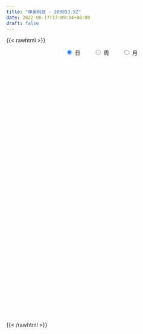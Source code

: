 ```yaml
---
title: "申昊科技 - 300853.SZ"
date: 2022-06-17T17:09:34+08:00
draft: false
---
```

{{< rawhtml >}}
    <div style="text-align: center">
        <label style="padding: 1rem;"><input style="margin-right: .5rem" type="radio" name="period" value="D" checked onclick="period_change(this)">日</label>
        <label style="padding: 1rem;"><input style="margin-right: .5rem" type="radio" name="period" value="W" onclick="period_change(this)">周</label>
        <label style="padding: 1rem;"><input style="margin-right: .5rem" type="radio" name="period" value="M" onclick="period_change(this)">月</label>
    </div>
    <div id="chart" style="height: 700px;"></div> 
    <script type="text/javascript">
        const D_v = [554.73,139.92,151.24,160.25,495.36,9085.8,2714.82,1051.08,120462.29,87022.91,80603.54,54928.29,38454.74,41546.93,30181.53,31763.09,25317.61,31017.36,37850.85,22846.68,31258.88,24122.64,31626.1,35492.93,24381.0,21277.51,35740.63,21573.06,22676.95,20766.3,13864.92,12798.07,22420.41,17504.55,26424.84,11355.54,11487.74,17385.61,15292.43,20765.53,13051.57,14010.16,8076.75,31467.96,16606.23,15314.74,18707.38,8127.75,10175.32,21372.79,16568.7,13620.12,18503.36,15408.36,17512.65,9367.69,15414.95,13659.0,11087.17,22660.56,42135.38,28044.17,26794.34,27911.48,42733.98,29915.45,37259.04,31127.51,27775.56,33107.84,31985.61,40680.79,30815.91,31335.63,16374.94,17423.39,11253.05,14527.58,9416.74,9031.31,12875.2,7732.06,10530.74,15221.49,11245.75,8322.67,6907.77,7555.75,9994.02,5142.3,7263.52,5416.5,6810.67,5854.04,13383.72,5675.05,4457.59,6425.38,6816.5,9340.06,8030.0,8653.0,5180.91,12225.97,8120.72,9045.5,8824.23,12657.03,9816.11,10073.23,9145.05,12177.24,20100.05,9159.06,9898.06,5382.06,8376.4,10330.96,10835.56,7087.37,7346.87,4431.76,5298.62,5467.31,5126.0,5570.75,4083.75,4485.75,6302.44,7993.75,4689.01,3764.73,4029.69,4490.0,4288.38,3878.0,7799.5,6738.56,7756.18,6019.5,5926.81,6064.56,4100.87,4764.0,8789.37,4466.53,3975.44,4960.0,9378.02,8423.0,16986.73,10309.8,5037.15,8238.92,7208.0,4636.23,8224.75,14501.85,12087.69,7548.25,8209.0,5031.74,9334.0,5233.69,5149.48,3412.62,3115.73,5520.49,3415.0,2707.56,3248.84,5599.0,3591.54,3100.0,2021.0,2000.12,3551.06,2372.87,3498.37,2926.0,4413.0,4234.62,4354.99,8940.75,14065.85,8477.9,9107.41,11466.54,13645.7,11142.75,5531.12,4098.62,6024.24,2733.75,7478.02,3839.0,3362.75,2395.0,2862.86,2948.0,7331.25,2804.8,2741.59,4148.61,4385.0,4930.75,4638.37,59219.35,47990.06,22526.5,27364.7,15852.0,13891.89,37249.97,34295.69,28837.11,27741.19,45147.54,25221.6,27740.6,43113.81,27792.3,53038.55,45015.52,30367.15,21784.85,41281.63,23301.8,16396.58,25506.55,33556.18,16703.85,24883.55,37142.43,40486.35,21493.35,40362.51,37309.77,25918.55,20450.03,17737.0,45559.92,32557.95,29270.56,22974.03,27473.82,49330.21,43355.45,30234.4,50994.75,31415.15,24737.08,34486.9,26825.68,21449.95,12429.8,17029.95,13465.51,16295.8,56515.22,24106.27,13871.8,15290.36,28892.38,33503.45,36742.34,34097.74,27256.17,40140.17,25569.06,22402.9,18167.4,22484.39,31150.41,23054.55,145533.03,86538.65,37203.6,39917.74,27886.75,27013.3,16439.51,12686.45,14821.35,21553.55,30850.65,19355.4,30957.9,21061.0,22825.2,10651.2,18210.16,13518.95,21272.33,7227.4,5099.95,6733.1,9708.84,18549.13,31844.25,42747.73,70056.93,30999.96,49824.66,31695.2,58324.21,27562.52,22564.02,34645.73,27361.4,64475.4,134796.22,80793.58,64751.24,35749.2,27371.2,65649.81,63731.68,39864.6,31828.2,58661.2,53798.55,57558.4,45228.4,28698.4,57334.02,39132.6,39456.6,30166.8,24720.64,30920.74,30078.5,32833.95,28001.7,18488.96,11697.15,8350.94,21845.46,79162.75,72611.56,36381.1,44589.2,43622.92,24679.11,33495.6,23516.98,25972.95,21125.2,14608.61,13302.4,30256.91,19441.49,20461.43,16751.96,47960.45,35085.08,19927.2,13739.56,28078.8,27096.4,36769.08,37855.05,24778.0,13189.16,33384.45,8658.2,11339.78,26827.95,8847.4,10459.2,8017.75,15303.64,10206.55,8357.54,9263.6,8784.18,6410.24,7882.38,9548.17,6602.3,7407.03,14394.15,9235.4,8462.61,14660.84,15182.49,8729.9,6717.25,9635.35,5079.0,5998.94,7619.17,20422.24,18009.14,11952.8,8040.94,17205.67,11990.37,18108.06,17850.64,19689.54,7930.98,7767.68,11644.75,6727.2,11818.53,7277.6,14095.63,20608.83,11975.95,6847.2,9503.0,10862.0,16688.82,12196.2,7326.94,7551.9,6041.41,9275.61,13340.2,8288.6,10668.4,12053.0,13299.65,16212.4,14592.6,16741.58,19453.01,13704.4,28723.9,28160.14,13795.4,15256.06,30861.26,15198.73,29563.04,23372.48,9356.74,5865.8,5996.48,5731.8,4859.78,6208.8,5178.2,7439.34,5552.6,5099.77,7561.49,8079.8,13816.66,18371.01,9326.06,10544.34,11139.8,12390.93,12318.55,8457.6,11474.8,15751.4,14669.03]
const D_histogram = [0.0,0.2795213675,0.7470310273,1.3367903218,2.0030337083,2.7147391889,3.4522865169,4.2048096467,4.9668268024,5.0293969739,4.1608299796,3.1224931624,2.0697348123,0.9084358026,-0.0597856913,-0.8643942007,-1.293836988,-1.4122561975,-1.638373682,-1.8800306532,-1.7685827078,-1.8243618119,-1.6804831551,-1.4885653911,-1.460191305,-1.4450523736,-1.2946719848,-1.2807991201,-1.3100894368,-1.442960627,-1.5373263862,-1.6022978837,-1.4739472972,-1.3988264386,-1.7171121407,-1.7648773206,-1.6525134519,-1.3780900212,-1.0618370049,-0.7462879119,-0.5442998905,-0.3577437078,-0.290017848,0.0143210814,0.1695420111,0.1768265916,0.0797536381,-0.0401692244,-0.1686740353,0.0906598976,0.316353521,0.4675664789,0.584163716,0.5593017545,0.3832631405,0.1718787614,0.1889841294,0.1794963871,0.1208818446,0.1114921055,0.4656836607,0.4288843704,0.4881193062,0.5943944459,0.7768344479,0.9203738975,0.913760793,0.7385468639,0.6744808477,0.7380609022,0.7974979762,1.0472396193,0.9329982632,0.4285557176,0.0700466097,-0.3264172375,-0.5253938311,-0.7778613645,-0.9122785133,-0.9999544003,-0.8855326306,-0.8066876415,-0.9113420526,-1.1291906323,-1.1442555959,-1.1181667266,-1.0204301609,-0.9456779698,-0.9317675461,-0.8646141781,-0.6737413882,-0.533132967,-0.561011297,-0.5883691568,-0.6975031323,-0.6348783551,-0.5691808361,-0.4015958141,-0.2845949435,-0.2813651651,-0.2053831817,-0.2819603917,-0.2312453896,-0.0365072338,0.1751970687,0.1537419281,0.3047332365,0.4594743798,0.5582672245,0.6742537221,0.6268358012,0.3938168804,-0.0724890072,-0.4032197186,-0.7468662145,-0.9218998447,-1.085272594,-0.9418428635,-0.741037313,-0.527147181,-0.3118760027,-0.1280112593,-0.0057251997,0.0326383706,-0.0526075976,0.0349570137,0.0742799527,0.1168731653,0.070948562,0.2551388712,0.3084803712,0.2635455011,0.2442834623,0.1235029553,-0.0152903839,-0.0176643308,0.1951813189,0.3430577555,0.559741601,0.6486501014,0.5919819284,0.5969383727,0.5304095365,0.367108738,0.4399709481,0.4473494557,0.4601409018,0.4114262826,0.5051044657,0.5441235445,0.6623840682,0.6407221332,0.5827270385,0.5840813256,0.4055287183,0.293042858,0.3427051171,0.5186939761,0.6294369714,0.65375458,0.4832914686,0.379182003,0.1419274394,0.0145760681,-0.012358475,-0.064896481,-0.1101585477,-0.2586409691,-0.3019880306,-0.3249790936,-0.2534934085,-0.1642517615,-0.1798657648,-0.2631636791,-0.2850007611,-0.2754555469,-0.3367341568,-0.3012159792,-0.1666358884,-0.095341678,0.014452721,0.1151481523,0.2058758134,0.3298029074,0.388156709,0.5380365516,0.4011571652,0.5432710114,0.7354161954,0.656800952,0.5068289727,0.3545764787,0.1174466954,-0.0515912731,0.0326920432,0.0032252624,0.0309966219,0.03440502,-0.0019646162,-0.1494236957,-0.3514209275,-0.4504908308,-0.4584060585,-0.3898586262,-0.2869396858,-0.2572014432,-0.1970847848,0.6190169812,0.8347462048,0.9870703743,1.3472420282,1.3792242079,1.2555666845,-1.1292700116,-2.6409984649,-3.3740704631,-3.8008057057,-4.0159892123,-3.9830543435,-3.6621693765,-3.1163087009,-2.5690125084,-1.8675146811,-1.3201398985,-0.903986352,-0.603874709,-0.1777008815,0.1038867434,0.3379265442,0.5878375846,0.8013470282,0.9458365211,0.9447999028,1.106998297,1.3100674993,1.3732365605,1.4992690662,1.6629754875,1.5411710339,1.2892351634,1.0496050482,1.1711965179,1.2204190657,1.0166182717,0.8444741865,0.5518524597,0.0510189854,-0.2580653827,-0.3472112663,-0.2049710534,-0.114230276,-0.0379285923,0.1332613856,0.2091434434,0.2718879312,0.2988766518,0.2592386984,0.2265525373,0.1560247171,0.3695303074,0.3929254226,0.3646022614,0.2694171161,0.1016001658,0.1482662773,0.090456617,-0.0408611269,-0.1397995061,-0.2231488083,-0.3039746259,-0.3680781033,-0.444304426,-0.4248413415,-0.2880180808,-0.0937244347,0.3927386167,0.51071209,0.5090759088,0.5188263971,0.4606298689,0.3190885218,0.2277273167,0.1095470106,0.046872909,0.0585437366,0.120534525,0.121833955,0.1626049648,0.2077391568,0.079184573,0.0148878979,-0.0281327417,-0.0752821171,-0.1925755029,-0.2151435998,-0.2130423764,-0.2327559056,-0.2486241695,-0.1215612832,0.1155077142,0.3462942863,0.6176915651,0.6985204459,0.5206965765,0.2992937809,0.1878596823,0.1641669312,0.1714477116,0.2094950231,0.1622459536,0.3648612211,0.4816136518,0.2456841458,0.1381037267,0.0084429541,-0.1046670322,0.0240410169,0.1398844132,0.0434382093,0.0620351608,0.1816169618,0.2033727462,0.2866535213,0.2120249198,0.0948193484,0.101721451,0.1175332758,0.0452971652,0.0019680657,-0.0375683745,-0.0674640447,-0.1355448404,-0.2798410352,-0.3462810049,-0.3373138812,-0.3573655138,-0.3509820578,-0.3186297998,-0.1637568615,0.0180445471,0.1069590095,0.1404070291,0.0974493887,0.0475607394,0.0775213227,0.0096401378,-0.0815683614,-0.1824307583,-0.2185468439,-0.2295587646,-0.163746803,-0.1268883702,-0.1468346689,-0.2137683217,-0.0936439234,-0.1272021534,-0.1025123637,-0.0736451321,0.0209508637,0.0381423044,-0.0203353105,-0.0452714321,-0.1135062137,-0.146969999,-0.2758898275,-0.3596116297,-0.4327700808,-0.6259505581,-0.689437487,-0.7675674641,-0.7871271421,-0.6637721033,-0.5725808177,-0.4207852035,-0.2597002984,-0.1663776667,-0.1353562728,-0.1140692976,-0.0378364449,0.021700333,0.0752599784,0.1839971892,0.1827147474,0.2295494041,0.240385099,0.3264588099,0.3733856266,0.388635866,0.41042639,0.3927570161,0.3388988484,0.2267567392,0.1702372576,0.0815945474,0.0079109252,0.0042456771,-0.1512711769,-0.3034855417,-0.2394660592,-0.126964922,-0.1243398104,-0.0717362254,-0.0554951841,-0.0289470164,-0.0227913297,-0.012457231,-0.0587297735,-0.153238961,-0.1214304895,-0.0743805551,-0.0232653572,-0.0003084196,-0.0389611065,-0.1153908277,-0.2316505434,-0.2647823375,-0.3117557453,-0.3112631694,-0.3186268226,-0.2927881332,-0.2295952729,-0.1515225117,-0.1597681055,-0.2040892113,-0.3205636872,-0.4275628359,-0.3484554129,-0.2702863562,-0.1266259094,0.1580546351,0.3913957374,0.4664768107,0.5490454067,0.6945449327,0.7120102064,0.80942276,0.7355660043,0.6624934748,0.5852131663,0.5112037289,0.4432353236,0.3669280508,0.2253785003,0.1391876615,0.0504141387,-0.0328867033,-0.0847031159,-0.0826056855,-0.0377033055,0.0655838259,0.190328778,0.2392251557,0.2278999955,0.1386982671,0.1084296105,0.1119714251,0.0711700977,0.0345463118,0.0215273686,0.0379767787]
const D_fast = [0.0,0.3494017094,1.0036691261,1.9276260009,3.0946278146,4.4850180923,6.0856370496,7.8893625911,9.8930864473,11.2130058624,11.3846463629,11.1269328364,10.5916081893,9.6574181303,8.6742502136,7.6535431539,6.9006411197,6.4291578607,5.7934469557,5.0817823213,4.7510845897,4.2392150327,3.9629729007,3.782749317,3.4460755768,3.0999514148,2.9266638074,2.6203368921,2.2635242161,1.7699128692,1.2912155134,0.8256695451,0.5855333073,0.3109475562,-0.4366161811,-0.9256006911,-1.2263651854,-1.29646426,-1.2456704949,-1.11669338,-1.0507803311,-0.9536600754,-0.9584386776,-0.6505194779,-0.4529130453,-0.401421817,-0.478556361,-0.6085215295,-0.7791948493,-0.497195942,-0.1924139383,0.0756906393,0.3383288054,0.4532922825,0.3730694536,0.2046547649,0.2690061652,0.3043925198,0.2759984383,0.2944817257,0.7650941961,0.8355159983,1.0167807607,1.2716545118,1.6483031258,2.0219360498,2.2437631436,2.2531859305,2.3577401262,2.6058354062,2.8646469743,3.3761985222,3.4952067319,3.0979031158,2.7569056602,2.2788375037,1.9485124523,1.5015795778,1.1390928006,0.8014283136,0.6944669257,0.5716400043,0.2391500801,-0.2609961577,-0.5621250203,-0.8155778326,-0.9729488071,-1.1346161085,-1.3536475712,-1.5026477478,-1.480210305,-1.4728851255,-1.6410162797,-1.8154664287,-2.0989761873,-2.1950709989,-2.2716686889,-2.2044826205,-2.1586304857,-2.2257419986,-2.2011058106,-2.3481731185,-2.3552694638,-2.1696581165,-1.9141545468,-1.8971742053,-1.6699995879,-1.4003898496,-1.1620301987,-0.8774802706,-0.7681892412,-0.9027539419,-1.3871820814,-1.8187177224,-2.349080772,-2.7545893633,-3.1892802611,-3.2813112465,-3.2657650243,-3.1836616875,-3.0463595098,-2.8944975813,-2.7736428216,-2.7271196586,-2.8255175263,-2.7292136616,-2.6713207344,-2.5995092304,-2.6276966933,-2.3797216663,-2.2492600735,-2.2283085683,-2.1864997415,-2.2764045097,-2.4190204449,-2.4258104745,-2.1641694951,-1.9305286196,-1.5739093739,-1.322838348,-1.2315110389,-1.0773200014,-1.0112464535,-1.0827700675,-0.8999151204,-0.7806992489,-0.6528725774,-0.5987306259,-0.3787763264,-0.2037263614,0.0801301793,0.2186487776,0.3063354426,0.4537100611,0.3765396333,0.3373144875,0.4726530258,0.778315379,1.0464176171,1.2341738707,1.1845336265,1.1752196616,0.9734469579,0.8497396036,0.8197154417,0.7509533155,0.6781516119,0.4650089482,0.346164879,0.2419290427,0.2500413756,0.2982200822,0.2376396378,0.0885508037,-0.0045364687,-0.0638551411,-0.2093172902,-0.2491031075,-0.1561819887,-0.1087231978,0.0046843814,0.1341668508,0.2763634652,0.4827412861,0.6381342649,0.9225232454,0.8859331503,1.1638647494,1.5398639822,1.6254489768,1.6021842407,1.5385758663,1.3308077569,1.1488719702,1.2413282972,1.2126678321,1.2481883471,1.2601980002,1.2233372098,1.0385222065,0.7486697428,0.5369771318,0.4144603894,0.3855431652,0.4167271842,0.3821650659,0.3930105281,1.3638665394,1.7882823142,2.1873740773,2.8843562383,3.26114447,3.4513786177,0.7842244187,-1.3877536509,-2.9643432649,-4.3412799338,-5.5604607435,-6.5232894607,-7.1179468378,-7.3511633373,-7.4461202719,-7.211501115,-6.994161307,-6.8040043485,-6.6548613827,-6.2731127755,-5.9655534648,-5.647032028,-5.2501615915,-4.8363153908,-4.4553667677,-4.2202034103,-3.7812554418,-3.2506693647,-2.8441911633,-2.3433413911,-1.7638910979,-1.500402793,-1.4300298727,-1.4072587258,-0.9928681267,-0.6385408125,-0.5881870385,-0.5492125771,-0.703871189,-1.1919499169,-1.5655506307,-1.7414993309,-1.6505018813,-1.588318673,-1.5214991374,-1.316993813,-1.1888258944,-1.0581094237,-0.9564015402,-0.931229819,-0.9072778458,-0.9387994867,-0.6329113195,-0.5112848487,-0.4484574445,-0.4762883109,-0.6187052197,-0.5349725389,-0.5701680449,-0.7117010705,-0.8455893262,-0.9847258306,-1.1415453046,-1.2976683078,-1.484970737,-1.5717179879,-1.5068992474,-1.3360367099,-0.7513890044,-0.5057375085,-0.3801047126,-0.240647625,-0.183686686,-0.2454559026,-0.2798852786,-0.370678832,-0.4216347063,-0.3953279445,-0.303203525,-0.2714456062,-0.1900233552,-0.092954374,-0.2017128145,-0.2622875151,-0.3123413402,-0.3783112449,-0.5437485064,-0.6201025033,-0.671261874,-0.7491643796,-0.8271886859,-0.7305161203,-0.4645701943,-0.1472100507,0.2786101194,0.5340691117,0.4864193864,0.339840036,0.2753708579,0.2927198397,0.342862548,0.4332836153,0.4265960342,0.720426607,0.9575824505,0.783073981,0.7100194936,0.5824694595,0.4431927152,0.5779110185,0.7287255181,0.6431388665,0.6772446083,0.8422306497,0.9148296207,1.069773776,1.0481514046,0.9546506702,0.9869831356,1.0321782793,0.97126646,0.9284293769,0.8795008431,0.8327391617,0.730772156,0.5165157024,0.3635054815,0.2881441348,0.1787511237,0.0973890653,0.0500838734,0.1640175963,0.3503301416,0.4659843565,0.5345341333,0.51593884,0.4779403757,0.5272812896,0.4618101391,0.3502095496,0.2037394631,0.1129866665,0.0445850547,0.0694603155,0.0745966558,0.0179416899,-0.1024340434,-0.0057206259,-0.0710793943,-0.0720176955,-0.061561747,0.0382719649,0.0649989816,0.0014375391,-0.0348164405,-0.1314277756,-0.2016340607,-0.399526346,-0.5731510556,-0.7545020269,-1.1041701437,-1.3400164444,-1.6100382875,-1.826379751,-1.8689677381,-1.9209216569,-1.8743223436,-1.778162513,-1.726434298,-1.7292519724,-1.7364823215,-1.66970858,-1.6047467189,-1.5323720789,-1.3776355708,-1.3332393257,-1.2290173181,-1.1580853483,-0.990396935,-0.8501237117,-0.7377145058,-0.6133173843,-0.5327975041,-0.5019309597,-0.5573838841,-0.5713440513,-0.6395881247,-0.7112940155,-0.7138978443,-0.9072324926,-1.1353182428,-1.1311652751,-1.0504053684,-1.0788652095,-1.0441956808,-1.0418284355,-1.0225170219,-1.0220591676,-1.0148393767,-1.0757943625,-1.2086132902,-1.2071624411,-1.1787076455,-1.1334087869,-1.1105289542,-1.1589219177,-1.2641993459,-1.4383716974,-1.5376990759,-1.6626114201,-1.7399346365,-1.8269549954,-1.8743133393,-1.8685192972,-1.8283271639,-1.8765147841,-1.9718581928,-2.1684735905,-2.3823634481,-2.3903698784,-2.3797724107,-2.2677684412,-1.9435742379,-1.6123842013,-1.4206839253,-1.2008539777,-0.8817182184,-0.6862503932,-0.3864821495,-0.2764474042,-0.183896565,-0.1148735819,-0.0610820871,-0.0182416615,-0.0028169215,-0.088021847,-0.1394157704,-0.2155857586,-0.3071082763,-0.380100468,-0.3986544589,-0.3631779053,-0.2434948174,-0.0711676708,0.0375349959,0.0831848344,0.0286576728,0.0254964189,0.0570310898,0.0340222868,0.0060350789,-0.0016020222,0.0243415826]
const D_slow = [0.0,0.0698803419,0.2566380987,0.5908356792,1.0915941062,1.7702789035,2.6333505327,3.6845529444,4.926259645,6.1836088884,7.2238163833,8.0044396739,8.521873377,8.7489823277,8.7340359048,8.5179373547,8.1944781077,7.8414140583,7.4318206378,6.9618129745,6.5196672975,6.0635768446,5.6434560558,5.271314708,4.9062668818,4.5450037884,4.2213357922,3.9011360122,3.573613653,3.2128734962,2.8285418997,2.4279674287,2.0594806044,1.7097739948,1.2804959596,0.8392766295,0.4261482665,0.0816257612,-0.18383349,-0.370405468,-0.5064804406,-0.5959163676,-0.6684208296,-0.6648405592,-0.6224550565,-0.5782484086,-0.5583099991,-0.5683523052,-0.610520814,-0.5878558396,-0.5087674593,-0.3918758396,-0.2458349106,-0.106009472,-0.0101936869,0.0327760035,0.0800220358,0.1248961326,0.1551165938,0.1829896202,0.2994105353,0.4066316279,0.5286614545,0.677260066,0.8714686779,1.1015621523,1.3300023506,1.5146390665,1.6832592785,1.867774504,2.0671489981,2.3289589029,2.5622084687,2.6693473981,2.6868590505,2.6052547412,2.4739062834,2.2794409423,2.0513713139,1.8013827139,1.5799995562,1.3783276458,1.1504921327,0.8681944746,0.5821305756,0.302588894,0.0474813538,-0.1889381387,-0.4218800252,-0.6380335697,-0.8064689168,-0.9397521585,-1.0800049828,-1.227097272,-1.401473055,-1.5601926438,-1.7024878528,-1.8028868063,-1.8740355422,-1.9443768335,-1.9957226289,-2.0662127268,-2.1240240742,-2.1331508827,-2.0893516155,-2.0509161335,-1.9747328244,-1.8598642294,-1.7202974233,-1.5517339927,-1.3950250424,-1.2965708223,-1.3146930741,-1.4154980038,-1.6022145574,-1.8326895186,-2.1040076671,-2.339468383,-2.5247277113,-2.6565145065,-2.7344835072,-2.766486322,-2.7679176219,-2.7597580293,-2.7729099287,-2.7641706753,-2.7456006871,-2.7163823958,-2.6986452553,-2.6348605375,-2.5577404447,-2.4918540694,-2.4307832038,-2.399907465,-2.403730061,-2.4081461437,-2.359350814,-2.2735863751,-2.1336509748,-1.9714884495,-1.8234929674,-1.6742583742,-1.54165599,-1.4498788055,-1.3398860685,-1.2280487046,-1.1130134791,-1.0101569085,-0.8838807921,-0.7478499059,-0.5822538889,-0.4220733556,-0.276391596,-0.1303712646,-0.028989085,0.0442716295,0.1299479088,0.2596214028,0.4169806457,0.5804192907,0.7012421578,0.7960376586,0.8315195184,0.8351635355,0.8320739167,0.8158497965,0.7883101596,0.7236499173,0.6481529096,0.5669081362,0.5035347841,0.4624718437,0.4175054025,0.3517144828,0.2804642925,0.2116004058,0.1274168666,0.0521128718,0.0104538997,-0.0133815198,-0.0097683396,0.0190186985,0.0704876518,0.1529383787,0.2499775559,0.3844866938,0.4847759851,0.620593738,0.8044477868,0.9686480248,1.095355268,1.1839993877,1.2133610615,1.2004632432,1.208636254,1.2094425696,1.2171917251,1.2257929801,1.2253018261,1.1879459022,1.1000906703,0.9874679626,0.8728664479,0.7754017914,0.7036668699,0.6393665091,0.5900953129,0.7448495582,0.9535361094,1.200303703,1.5371142101,1.881920262,2.1958119332,1.9134944303,1.253244814,0.4097271983,-0.5404742282,-1.5444715312,-2.5402351171,-3.4557774612,-4.2348546365,-4.8771077636,-5.3439864338,-5.6740214085,-5.9000179965,-6.0509866737,-6.0954118941,-6.0694402082,-5.9849585722,-5.837999176,-5.637662419,-5.4012032887,-5.165003313,-4.8882537388,-4.560736864,-4.2174277238,-3.8426104573,-3.4268665854,-3.0415738269,-2.7192650361,-2.456863774,-2.1640646446,-1.8589598781,-1.6048053102,-1.3936867636,-1.2557236487,-1.2429689023,-1.307485248,-1.3942880646,-1.4455308279,-1.4740883969,-1.483570545,-1.4502551986,-1.3979693378,-1.329997355,-1.255278192,-1.1904685174,-1.1338303831,-1.0948242038,-1.002441627,-0.9042102713,-0.813059706,-0.7457054269,-0.7203053855,-0.6832388162,-0.6606246619,-0.6708399436,-0.7057898202,-0.7615770222,-0.8375706787,-0.9295902045,-1.040666311,-1.1468766464,-1.2188811666,-1.2423122752,-1.1441276211,-1.0164495986,-0.8891806214,-0.7594740221,-0.6443165549,-0.5645444244,-0.5076125952,-0.4802258426,-0.4685076154,-0.4538716812,-0.4237380499,-0.3932795612,-0.35262832,-0.3006935308,-0.2808973875,-0.2771754131,-0.2842085985,-0.3030291278,-0.3511730035,-0.4049589034,-0.4582194976,-0.516408474,-0.5785645163,-0.6089548371,-0.5800779086,-0.493504337,-0.3390814457,-0.1644513342,-0.0342771901,0.0405462551,0.0875111757,0.1285529085,0.1714148364,0.2237885922,0.2643500806,0.3555653858,0.4759687988,0.5373898352,0.5719157669,0.5740265054,0.5478597474,0.5538700016,0.5888411049,0.5997006572,0.6152094474,0.6606136879,0.7114568745,0.7831202548,0.8361264847,0.8598313218,0.8852616846,0.9146450035,0.9259692948,0.9264613112,0.9170692176,0.9002032064,0.8663169963,0.7963567375,0.7097864863,0.625458016,0.5361166376,0.4483711231,0.3687136732,0.3277744578,0.3322855946,0.3590253469,0.3941271042,0.4184894514,0.4303796362,0.4497599669,0.4521700014,0.431777911,0.3861702214,0.3315335104,0.2741438193,0.2332071185,0.201485026,0.1647763588,0.1113342784,0.0879232975,0.0561227591,0.0304946682,0.0120833852,0.0173211011,0.0268566772,0.0217728496,0.0104549916,-0.0179215619,-0.0546640616,-0.1236365185,-0.2135394259,-0.3217319461,-0.4782195856,-0.6505789574,-0.8424708234,-1.0392526089,-1.2051956348,-1.3483408392,-1.4535371401,-1.5184622147,-1.5600566313,-1.5938956995,-1.6224130239,-1.6318721352,-1.6264470519,-1.6076320573,-1.56163276,-1.5159540731,-1.4585667221,-1.3984704474,-1.3168557449,-1.2235093383,-1.1263503718,-1.0237437743,-0.9255545202,-0.8408298081,-0.7841406233,-0.7415813089,-0.7211826721,-0.7192049407,-0.7181435215,-0.7559613157,-0.8318327011,-0.8916992159,-0.9234404464,-0.954525399,-0.9724594554,-0.9863332514,-0.9935700055,-0.9992678379,-1.0023821457,-1.0170645891,-1.0553743293,-1.0857319517,-1.1043270904,-1.1101434297,-1.1102205346,-1.1199608112,-1.1488085182,-1.206721154,-1.2729167384,-1.3508556747,-1.4286714671,-1.5083281728,-1.5815252061,-1.6389240243,-1.6768046522,-1.7167466786,-1.7677689814,-1.8479099032,-1.9548006122,-2.0419144654,-2.1094860545,-2.1411425318,-2.101628873,-2.0037799387,-1.887160736,-1.7498993843,-1.5762631512,-1.3982605996,-1.1959049096,-1.0120134085,-0.8463900398,-0.7000867482,-0.572285816,-0.4614769851,-0.3697449724,-0.3134003473,-0.2786034319,-0.2659998973,-0.2742215731,-0.2953973521,-0.3160487734,-0.3254745998,-0.3090786433,-0.2614964488,-0.2016901599,-0.144715161,-0.1100405942,-0.0829331916,-0.0549403353,-0.0371478109,-0.0285112329,-0.0231293908,-0.0136351961]
const D_data = [['2020-07-24', 36.49, 43.79, 36.49, 43.79],['2020-07-27', 48.17, 48.17, 48.17, 48.17],['2020-07-28', 52.99, 52.99, 52.99, 52.99],['2020-07-29', 58.29, 58.29, 58.29, 58.29],['2020-07-30', 64.12, 64.12, 64.12, 64.12],['2020-07-31', 70.53, 70.53, 70.53, 70.53],['2020-08-03', 77.58, 77.58, 77.58, 77.58],['2020-08-04', 85.34, 85.34, 85.34, 85.34],['2020-08-05', 93.87, 93.87, 87.5, 93.87],['2020-08-06', 90.0, 92.15, 89.3, 97.0],['2020-08-07', 91.5, 82.94, 82.94, 92.88],['2020-08-10', 80.08, 79.65, 76.66, 83.0],['2020-08-11', 80.8, 77.06, 76.61, 81.2],['2020-08-12', 75.9, 72.12, 69.88, 77.0],['2020-08-13', 71.88, 70.35, 70.0, 72.08],['2020-08-14', 70.43, 68.45, 66.19, 71.27],['2020-08-17', 68.69, 70.13, 68.68, 70.85],['2020-08-18', 69.99, 72.6, 68.5, 72.61],['2020-08-19', 71.78, 70.18, 70.0, 74.95],['2020-08-20', 68.15, 68.33, 66.0, 69.88],['2020-08-21', 69.14, 71.9, 68.82, 72.91],['2020-08-24', 71.0, 69.41, 67.03, 71.0],['2020-08-25', 68.53, 71.58, 68.52, 73.66],['2020-08-26', 72.0, 72.6, 70.11, 74.33],['2020-08-27', 71.78, 70.69, 69.01, 72.71],['2020-08-28', 70.07, 70.15, 68.03, 70.5],['2020-08-31', 70.01, 71.82, 70.01, 74.0],['2020-09-01', 71.3, 70.1, 69.56, 71.99],['2020-09-02', 70.11, 69.01, 68.02, 70.13],['2020-09-03', 68.7, 66.65, 66.63, 69.13],['2020-09-04', 65.1, 65.75, 64.1, 66.21],['2020-09-07', 65.5, 64.8, 64.55, 66.86],['2020-09-08', 65.12, 66.48, 62.2, 66.97],['2020-09-09', 65.06, 65.48, 64.65, 67.96],['2020-09-10', 66.13, 58.85, 58.55, 66.49],['2020-09-11', 58.86, 60.0, 57.73, 60.6],['2020-09-14', 60.29, 60.9, 60.16, 61.54],['2020-09-15', 60.9, 62.8, 60.6, 63.99],['2020-09-16', 62.99, 63.94, 61.15, 64.5],['2020-09-17', 63.46, 64.88, 63.22, 65.99],['2020-09-18', 64.14, 64.28, 63.5, 65.2],['2020-09-21', 63.95, 64.7, 63.18, 66.5],['2020-09-22', 64.04, 63.55, 63.11, 64.67],['2020-09-23', 64.53, 67.32, 63.92, 68.63],['2020-09-24', 66.3, 66.68, 66.13, 69.18],['2020-09-25', 66.84, 65.32, 65.2, 68.98],['2020-09-28', 65.05, 63.79, 62.0, 65.73],['2020-09-29', 63.5, 62.85, 62.7, 64.4],['2020-09-30', 62.85, 61.9, 61.01, 63.58],['2020-10-09', 62.99, 67.0, 62.8, 68.23],['2020-10-12', 67.89, 67.98, 66.59, 68.09],['2020-10-13', 67.97, 68.32, 67.35, 68.59],['2020-10-14', 68.3, 68.99, 67.92, 69.99],['2020-10-15', 68.96, 67.9, 66.66, 69.86],['2020-10-16', 67.8, 65.83, 65.8, 68.99],['2020-10-19', 65.98, 64.56, 64.32, 66.5],['2020-10-20', 64.9, 67.05, 63.3, 67.27],['2020-10-21', 66.59, 66.9, 66.59, 67.86],['2020-10-22', 66.55, 66.24, 65.33, 66.91],['2020-10-23', 66.26, 66.79, 65.54, 69.0],['2020-10-26', 67.15, 72.55, 67.0, 72.88],['2020-10-27', 71.0, 68.92, 68.0, 71.36],['2020-10-28', 70.12, 70.62, 69.51, 71.77],['2020-10-29', 68.7, 72.18, 68.1, 72.88],['2020-10-30', 72.05, 74.58, 71.51, 77.9],['2020-11-02', 74.07, 75.8, 72.08, 76.7],['2020-11-03', 75.0, 75.2, 73.8, 79.9],['2020-11-04', 74.5, 73.46, 73.19, 79.33],['2020-11-05', 73.0, 75.0, 71.95, 75.0],['2020-11-06', 74.8, 77.42, 74.04, 78.46],['2020-11-09', 78.0, 78.6, 76.51, 79.87],['2020-11-10', 77.7, 82.88, 76.9, 82.88],['2020-11-11', 80.28, 79.83, 79.2, 83.92],['2020-11-12', 81.09, 74.18, 73.81, 82.0],['2020-11-13', 73.88, 74.25, 72.41, 74.96],['2020-11-16', 73.88, 72.0, 71.14, 74.3],['2020-11-17', 72.13, 72.88, 71.19, 73.16],['2020-11-18', 72.72, 70.8, 70.5, 73.49],['2020-11-19', 70.3, 70.86, 69.5, 71.5],['2020-11-20', 70.8, 70.35, 70.2, 71.37],['2020-11-23', 70.5, 72.44, 69.5, 72.57],['2020-11-24', 72.4, 72.05, 71.56, 72.99],['2020-11-25', 71.79, 69.17, 69.03, 72.3],['2020-11-26', 69.01, 66.2, 65.82, 69.49],['2020-11-27', 66.24, 67.3, 65.05, 67.35],['2020-11-30', 67.0, 67.0, 66.38, 68.22],['2020-12-01', 67.0, 67.4, 66.5, 67.94],['2020-12-02', 67.05, 66.78, 66.71, 67.81],['2020-12-03', 66.85, 65.46, 64.8, 66.88],['2020-12-04', 65.16, 65.55, 64.9, 65.97],['2020-12-07', 65.3, 67.08, 65.3, 67.48],['2020-12-08', 67.08, 66.74, 66.53, 67.48],['2020-12-09', 66.52, 64.35, 64.35, 67.3],['2020-12-10', 64.52, 63.58, 63.38, 64.8],['2020-12-11', 63.6, 61.48, 60.81, 63.8],['2020-12-14', 61.4, 62.76, 60.89, 62.79],['2020-12-15', 62.49, 62.43, 62.08, 63.31],['2020-12-16', 61.82, 63.7, 61.82, 64.26],['2020-12-17', 63.7, 63.3, 62.65, 63.8],['2020-12-18', 63.3, 61.7, 61.41, 63.84],['2020-12-21', 61.49, 62.35, 60.9, 62.79],['2020-12-22', 62.37, 59.95, 59.72, 62.37],['2020-12-23', 60.58, 60.97, 59.65, 61.45],['2020-12-24', 60.98, 63.03, 60.16, 65.1],['2020-12-25', 62.99, 64.1, 62.51, 64.18],['2020-12-28', 63.58, 61.53, 61.07, 64.87],['2020-12-29', 61.15, 63.94, 61.08, 64.88],['2020-12-30', 63.55, 64.85, 63.53, 65.87],['2020-12-31', 64.76, 64.99, 63.61, 65.29],['2021-01-04', 65.0, 66.05, 64.58, 66.47],['2021-01-05', 65.9, 64.5, 63.8, 65.9],['2021-01-06', 64.5, 61.63, 61.32, 64.81],['2021-01-07', 61.06, 56.75, 55.96, 61.58],['2021-01-08', 57.0, 55.9, 55.3, 57.8],['2021-01-11', 55.75, 53.23, 52.86, 56.0],['2021-01-12', 53.25, 53.02, 52.71, 54.29],['2021-01-13', 52.88, 51.16, 51.15, 53.24],['2021-01-14', 51.16, 53.82, 49.87, 53.96],['2021-01-15', 53.5, 54.45, 53.31, 56.27],['2021-01-18', 54.18, 54.86, 54.1, 55.66],['2021-01-19', 54.66, 55.32, 54.2, 56.86],['2021-01-20', 55.14, 55.44, 54.63, 55.86],['2021-01-21', 55.1, 55.05, 54.52, 56.0],['2021-01-22', 55.0, 54.05, 53.71, 55.15],['2021-01-25', 54.05, 51.97, 51.9, 54.05],['2021-01-26', 51.98, 53.74, 51.96, 54.75],['2021-01-27', 53.41, 53.13, 52.4, 53.74],['2021-01-28', 52.62, 53.08, 52.53, 54.93],['2021-01-29', 53.07, 51.65, 50.63, 53.71],['2021-02-01', 51.55, 54.66, 51.29, 55.0],['2021-02-02', 54.75, 53.52, 53.14, 54.75],['2021-02-03', 53.4, 52.18, 51.86, 53.4],['2021-02-04', 51.91, 52.18, 50.66, 52.76],['2021-02-05', 52.45, 50.33, 49.88, 52.84],['2021-02-08', 50.12, 49.1, 49.01, 50.58],['2021-02-09', 49.02, 50.07, 48.8, 50.7],['2021-02-10', 50.09, 53.07, 50.03, 53.57],['2021-02-18', 53.45, 53.12, 52.82, 54.55],['2021-02-19', 53.12, 55.02, 52.6, 55.4],['2021-02-22', 55.1, 54.44, 54.19, 55.87],['2021-02-23', 54.15, 52.93, 52.88, 54.8],['2021-02-24', 52.93, 53.79, 52.9, 54.78],['2021-02-25', 53.74, 52.95, 52.78, 54.22],['2021-02-26', 52.68, 51.26, 51.18, 53.2],['2021-03-01', 51.39, 54.1, 51.39, 54.36],['2021-03-02', 54.12, 53.67, 53.11, 54.62],['2021-03-03', 53.5, 53.99, 53.21, 54.33],['2021-03-04', 54.49, 53.32, 53.18, 54.8],['2021-03-05', 53.3, 55.46, 53.3, 55.59],['2021-03-08', 55.71, 55.44, 54.8, 56.15],['2021-03-09', 56.2, 57.25, 53.11, 59.48],['2021-03-10', 57.47, 56.21, 54.9, 57.93],['2021-03-11', 55.95, 55.98, 55.12, 56.66],['2021-03-12', 56.23, 57.01, 55.69, 58.2],['2021-03-15', 57.0, 54.66, 54.6, 57.95],['2021-03-16', 54.69, 54.98, 54.5, 55.48],['2021-03-17', 55.7, 57.11, 54.8, 58.0],['2021-03-18', 57.11, 59.68, 56.85, 62.8],['2021-03-19', 58.55, 60.15, 58.0, 61.33],['2021-03-22', 60.15, 60.02, 59.0, 60.87],['2021-03-23', 60.54, 57.73, 57.59, 60.56],['2021-03-24', 57.6, 58.27, 57.31, 59.66],['2021-03-25', 58.27, 56.0, 55.0, 58.27],['2021-03-26', 56.31, 56.57, 55.7, 56.99],['2021-03-29', 56.21, 57.53, 56.21, 57.89],['2021-03-30', 57.53, 57.08, 56.66, 57.69],['2021-03-31', 57.08, 56.95, 56.76, 57.59],['2021-04-01', 56.95, 55.09, 55.02, 57.0],['2021-04-02', 55.1, 55.76, 54.62, 56.29],['2021-04-06', 55.7, 55.67, 55.26, 56.15],['2021-04-07', 55.67, 56.83, 55.2, 56.96],['2021-04-08', 56.8, 57.39, 56.7, 58.66],['2021-04-09', 57.48, 56.2, 56.18, 57.5],['2021-04-12', 56.21, 54.96, 54.8, 56.56],['2021-04-13', 55.1, 55.27, 54.74, 55.5],['2021-04-14', 55.8, 55.44, 54.89, 55.8],['2021-04-15', 55.44, 54.19, 53.35, 55.44],['2021-04-16', 53.9, 55.09, 53.9, 55.27],['2021-04-19', 55.5, 56.61, 54.69, 56.88],['2021-04-20', 56.53, 56.27, 56.06, 57.1],['2021-04-21', 55.8, 57.21, 55.7, 57.45],['2021-04-22', 57.46, 57.72, 56.84, 58.3],['2021-04-23', 57.75, 58.25, 56.5, 58.41],['2021-04-26', 58.76, 59.48, 57.08, 59.65],['2021-04-27', 61.95, 59.47, 59.47, 62.48],['2021-04-28', 59.34, 61.6, 59.25, 61.65],['2021-04-29', 60.61, 58.48, 58.26, 60.98],['2021-04-30', 59.33, 62.45, 58.91, 62.45],['2021-05-06', 63.68, 64.6, 62.46, 65.29],['2021-05-07', 64.6, 62.2, 62.18, 65.49],['2021-05-10', 62.2, 61.3, 60.64, 62.87],['2021-05-11', 61.5, 60.96, 60.89, 62.35],['2021-05-12', 60.68, 59.2, 58.0, 60.68],['2021-05-13', 58.71, 59.15, 58.71, 59.96],['2021-05-14', 59.01, 62.26, 58.73, 62.62],['2021-05-17', 61.66, 61.17, 60.77, 61.99],['2021-05-18', 61.17, 62.07, 60.7, 62.35],['2021-05-19', 62.57, 62.05, 61.72, 62.86],['2021-05-20', 62.37, 61.65, 60.8, 62.37],['2021-05-21', 61.69, 59.87, 59.74, 61.69],['2021-05-24', 59.76, 58.2, 57.92, 60.85],['2021-05-25', 58.05, 58.5, 58.05, 58.98],['2021-05-26', 58.46, 59.12, 58.2, 59.44],['2021-05-27', 58.7, 60.02, 58.62, 60.84],['2021-05-28', 59.91, 60.75, 59.8, 61.61],['2021-05-31', 60.82, 60.07, 59.81, 61.28],['2021-06-01', 60.0, 60.6, 59.86, 61.58],['2021-06-02', 60.77, 72.72, 60.3, 72.72],['2021-06-03', 71.55, 68.7, 66.0, 71.55],['2021-06-04', 68.0, 69.79, 66.91, 72.09],['2021-06-07', 69.79, 74.92, 69.1, 76.36],['2021-06-08', 74.92, 73.21, 72.2, 75.68],['2021-06-09', 74.05, 72.36, 70.0, 74.37],['2021-06-10', 40.0, 37.55, 36.4, 40.0],['2021-06-11', 37.8, 36.63, 36.37, 38.96],['2021-06-15', 36.4, 38.0, 35.8, 38.3],['2021-06-16', 38.99, 35.8, 35.71, 38.99],['2021-06-17', 35.5, 33.42, 32.44, 35.77],['2021-06-18', 33.04, 32.53, 32.48, 33.58],['2021-06-21', 32.48, 33.6, 32.0, 33.8],['2021-06-22', 34.1, 35.5, 33.68, 35.99],['2021-06-23', 35.67, 35.55, 34.83, 36.04],['2021-06-24', 35.1, 38.36, 34.91, 39.4],['2021-06-25', 38.13, 37.75, 37.4, 40.4],['2021-06-28', 37.42, 37.0, 36.9, 38.6],['2021-06-29', 36.7, 36.03, 35.93, 37.65],['2021-06-30', 36.0, 38.4, 36.0, 39.88],['2021-07-01', 39.48, 37.61, 37.5, 39.66],['2021-07-02', 38.4, 37.73, 37.11, 38.45],['2021-07-05', 37.8, 38.77, 37.6, 39.98],['2021-07-06', 38.47, 39.31, 37.01, 39.9],['2021-07-07', 38.51, 39.33, 38.06, 39.79],['2021-07-08', 39.52, 37.9, 37.62, 40.49],['2021-07-09', 39.5, 40.49, 39.31, 44.44],['2021-07-12', 40.22, 42.29, 39.23, 43.8],['2021-07-13', 41.93, 41.71, 40.91, 42.93],['2021-07-14', 41.26, 43.59, 40.87, 45.0],['2021-07-15', 43.16, 45.6, 42.88, 46.0],['2021-07-16', 45.5, 42.96, 42.88, 45.5],['2021-07-19', 42.9, 41.04, 40.88, 42.96],['2021-07-20', 42.19, 40.43, 39.78, 42.21],['2021-07-21', 40.68, 45.2, 40.09, 47.8],['2021-07-22', 45.26, 45.43, 44.73, 47.0],['2021-07-23', 45.76, 42.49, 42.27, 45.98],['2021-07-26', 42.93, 42.4, 40.53, 43.5],['2021-07-27', 42.5, 40.0, 39.88, 44.2],['2021-07-28', 37.88, 35.3, 34.6, 38.79],['2021-07-29', 35.8, 35.24, 34.38, 36.43],['2021-07-30', 34.89, 36.48, 34.79, 36.56],['2021-08-02', 36.35, 39.1, 36.08, 39.98],['2021-08-03', 39.0, 38.75, 37.68, 39.5],['2021-08-04', 38.78, 38.75, 38.08, 39.49],['2021-08-05', 39.0, 40.44, 38.35, 40.88],['2021-08-06', 40.0, 39.85, 38.7, 40.2],['2021-08-09', 39.14, 40.06, 37.57, 40.18],['2021-08-10', 39.8, 39.9, 39.15, 40.47],['2021-08-11', 39.54, 39.08, 38.76, 40.18],['2021-08-12', 39.25, 39.0, 38.94, 40.08],['2021-08-13', 38.99, 38.24, 37.8, 38.99],['2021-08-16', 38.23, 42.25, 38.0, 43.79],['2021-08-17', 41.99, 40.68, 40.3, 42.1],['2021-08-18', 40.28, 40.2, 39.81, 41.0],['2021-08-19', 40.0, 39.17, 39.09, 40.28],['2021-08-20', 39.1, 37.59, 37.5, 39.68],['2021-08-23', 38.57, 39.95, 37.89, 40.18],['2021-08-24', 40.38, 38.61, 38.37, 41.2],['2021-08-25', 37.96, 37.1, 36.36, 38.28],['2021-08-26', 37.12, 36.71, 36.0, 37.49],['2021-08-27', 33.55, 36.16, 33.05, 36.37],['2021-08-30', 36.0, 35.42, 35.05, 36.87],['2021-08-31', 35.4, 34.84, 34.17, 35.4],['2021-09-01', 35.07, 33.84, 33.78, 35.23],['2021-09-02', 33.84, 34.38, 33.65, 35.16],['2021-09-03', 34.8, 35.82, 34.58, 37.45],['2021-09-06', 36.35, 37.11, 35.64, 37.32],['2021-09-07', 38.3, 42.57, 38.22, 44.53],['2021-09-08', 41.22, 39.8, 39.54, 41.74],['2021-09-09', 40.08, 38.89, 38.66, 40.1],['2021-09-10', 39.15, 39.35, 38.17, 40.6],['2021-09-13', 39.0, 38.66, 37.95, 39.34],['2021-09-14', 38.76, 37.3, 37.29, 38.76],['2021-09-15', 37.6, 37.44, 36.58, 37.8],['2021-09-16', 37.44, 36.6, 36.59, 37.62],['2021-09-17', 36.6, 36.8, 36.32, 37.75],['2021-09-22', 36.55, 37.57, 36.5, 38.02],['2021-09-23', 38.99, 38.41, 37.62, 41.0],['2021-09-24', 37.89, 37.86, 37.0, 38.4],['2021-09-27', 37.98, 38.53, 37.33, 39.69],['2021-09-28', 38.68, 38.92, 37.2, 39.83],['2021-09-29', 38.72, 36.59, 36.06, 38.91],['2021-09-30', 36.54, 36.87, 36.15, 37.36],['2021-10-08', 36.99, 36.8, 36.52, 38.36],['2021-10-11', 36.76, 36.42, 35.41, 37.0],['2021-10-12', 36.13, 34.94, 34.6, 36.57],['2021-10-13', 34.81, 35.53, 34.58, 35.65],['2021-10-14', 35.23, 35.55, 35.2, 35.68],['2021-10-15', 35.34, 34.98, 34.9, 35.5],['2021-10-18', 34.98, 34.66, 34.33, 35.48],['2021-10-19', 35.0, 36.52, 35.0, 36.8],['2021-10-20', 36.7, 38.8, 36.25, 39.08],['2021-10-21', 39.0, 40.1, 38.8, 40.87],['2021-10-22', 40.95, 42.3, 39.89, 42.98],['2021-10-25', 42.31, 41.36, 40.97, 42.55],['2021-10-26', 41.5, 38.33, 38.1, 41.53],['2021-10-27', 38.33, 37.03, 36.6, 38.5],['2021-10-28', 34.5, 37.71, 34.43, 38.36],['2021-10-29', 37.45, 38.6, 37.45, 39.31],['2021-11-01', 38.48, 39.1, 38.02, 39.8],['2021-11-02', 39.6, 39.79, 38.31, 40.03],['2021-11-03', 39.75, 38.88, 38.44, 40.15],['2021-11-04', 39.27, 42.69, 38.86, 43.0],['2021-11-05', 44.57, 42.88, 42.71, 47.68],['2021-11-08', 42.88, 38.5, 38.0, 43.3],['2021-11-09', 38.59, 39.41, 38.59, 40.32],['2021-11-10', 39.7, 38.63, 37.88, 39.76],['2021-11-11', 38.74, 38.22, 38.02, 38.91],['2021-11-12', 37.9, 41.34, 37.71, 41.84],['2021-11-15', 44.85, 41.99, 40.01, 44.99],['2021-11-16', 41.93, 39.54, 39.33, 42.01],['2021-11-17', 40.36, 40.9, 39.4, 41.69],['2021-11-18', 40.81, 42.73, 40.4, 43.95],['2021-11-19', 43.5, 42.14, 41.41, 43.88],['2021-11-22', 42.6, 43.5, 41.0, 43.55],['2021-11-23', 42.88, 41.86, 41.41, 43.48],['2021-11-24', 41.86, 41.05, 40.78, 42.2],['2021-11-25', 41.4, 42.51, 40.72, 43.09],['2021-11-26', 42.55, 42.9, 41.6, 43.29],['2021-11-29', 42.29, 41.84, 40.89, 42.98],['2021-11-30', 42.06, 42.04, 41.25, 42.61],['2021-12-01', 41.55, 41.98, 41.55, 42.98],['2021-12-02', 42.3, 42.0, 41.27, 42.86],['2021-12-03', 42.15, 41.3, 40.11, 42.15],['2021-12-06', 41.26, 39.72, 39.51, 41.5],['2021-12-07', 40.04, 39.98, 38.88, 40.3],['2021-12-08', 39.71, 40.59, 39.7, 40.97],['2021-12-09', 40.58, 40.0, 39.76, 40.59],['2021-12-10', 40.01, 40.08, 39.65, 40.3],['2021-12-13', 39.93, 40.3, 39.8, 40.48],['2021-12-14', 40.59, 42.2, 40.34, 43.0],['2021-12-15', 42.0, 43.44, 41.36, 44.75],['2021-12-16', 43.6, 43.11, 42.68, 44.2],['2021-12-17', 43.0, 42.9, 42.2, 43.98],['2021-12-20', 42.83, 42.07, 42.0, 44.81],['2021-12-21', 42.05, 41.85, 41.23, 42.5],['2021-12-22', 41.65, 42.91, 41.45, 43.7],['2021-12-23', 42.83, 41.68, 41.66, 42.84],['2021-12-24', 41.62, 40.99, 40.5, 41.96],['2021-12-27', 40.99, 40.3, 40.2, 41.62],['2021-12-28', 40.62, 40.63, 40.27, 41.33],['2021-12-29', 40.4, 40.68, 40.36, 40.92],['2021-12-30', 40.8, 41.67, 40.73, 43.3],['2021-12-31', 42.47, 41.5, 41.0, 42.5],['2022-01-04', 41.49, 40.75, 40.52, 41.78],['2022-01-05', 40.68, 39.8, 39.08, 40.9],['2022-01-06', 40.02, 42.18, 40.02, 42.58],['2022-01-07', 42.0, 40.41, 40.11, 42.08],['2022-01-10', 39.95, 41.03, 39.82, 41.7],['2022-01-11', 41.03, 41.16, 40.65, 41.66],['2022-01-12', 41.25, 42.3, 41.25, 42.46],['2022-01-13', 42.4, 41.66, 41.43, 42.75],['2022-01-14', 41.33, 40.61, 40.51, 41.8],['2022-01-17', 41.41, 40.78, 40.05, 42.78],['2022-01-18', 40.78, 39.92, 39.76, 40.78],['2022-01-19', 39.88, 39.97, 39.51, 40.5],['2022-01-20', 39.91, 38.15, 37.3, 40.28],['2022-01-21', 37.7, 37.86, 37.52, 38.29],['2022-01-24', 37.78, 37.21, 36.56, 37.78],['2022-01-25', 37.1, 34.5, 34.0, 37.15],['2022-01-26', 34.59, 34.82, 34.23, 35.46],['2022-01-27', 35.03, 33.56, 33.56, 35.11],['2022-01-28', 33.7, 33.27, 32.73, 34.08],['2022-02-07', 34.02, 34.6, 33.6, 35.35],['2022-02-08', 34.6, 34.1, 33.64, 34.6],['2022-02-09', 34.21, 34.92, 33.81, 35.12],['2022-02-10', 34.9, 35.4, 34.6, 35.62],['2022-02-11', 35.01, 34.85, 34.65, 35.5],['2022-02-14', 34.51, 34.06, 33.88, 34.74],['2022-02-15', 34.06, 33.75, 33.3, 34.59],['2022-02-16', 34.12, 34.41, 33.75, 34.71],['2022-02-17', 34.48, 34.33, 34.26, 34.68],['2022-02-18', 34.45, 34.37, 33.64, 34.48],['2022-02-21', 34.32, 35.38, 34.32, 35.88],['2022-02-22', 35.0, 34.22, 33.98, 35.16],['2022-02-23', 34.22, 34.9, 34.22, 35.15],['2022-02-24', 35.0, 34.59, 34.0, 35.8],['2022-02-25', 34.98, 35.83, 34.98, 36.19],['2022-02-28', 35.55, 35.8, 34.8, 36.08],['2022-03-01', 35.86, 35.71, 35.33, 36.22],['2022-03-02', 35.51, 36.06, 35.28, 36.3],['2022-03-03', 36.22, 35.76, 35.75, 36.44],['2022-03-04', 35.8, 35.28, 35.09, 35.98],['2022-03-07', 35.0, 34.21, 34.2, 35.33],['2022-03-08', 35.44, 34.5, 34.49, 36.55],['2022-03-09', 34.24, 33.7, 31.9, 34.99],['2022-03-10', 34.29, 33.38, 32.81, 34.4],['2022-03-11', 33.0, 33.95, 32.49, 34.06],['2022-03-14', 33.95, 31.45, 31.33, 33.95],['2022-03-15', 31.54, 30.36, 29.82, 31.97],['2022-03-16', 31.3, 32.49, 30.51, 32.6],['2022-03-17', 32.9, 33.3, 32.63, 33.65],['2022-03-18', 32.98, 32.0, 31.8, 32.98],['2022-03-21', 31.98, 32.56, 31.81, 32.72],['2022-03-22', 32.44, 32.1, 31.94, 32.54],['2022-03-23', 31.99, 32.17, 31.8, 32.54],['2022-03-24', 32.39, 31.84, 31.6, 32.39],['2022-03-25', 31.98, 31.78, 31.48, 32.17],['2022-03-28', 31.78, 30.8, 30.78, 31.79],['2022-03-29', 30.8, 29.58, 29.5, 31.13],['2022-03-30', 29.58, 30.73, 29.41, 30.84],['2022-03-31', 30.63, 30.9, 30.01, 31.27],['2022-04-01', 30.8, 31.02, 30.37, 31.25],['2022-04-06', 31.02, 30.7, 30.57, 31.42],['2022-04-07', 30.68, 29.71, 29.5, 30.77],['2022-04-08', 29.55, 28.7, 28.1, 30.0],['2022-04-11', 28.69, 27.37, 26.93, 28.9],['2022-04-12', 27.37, 27.63, 27.14, 27.75],['2022-04-13', 27.7, 26.82, 26.74, 27.7],['2022-04-14', 26.5, 26.84, 26.5, 27.5],['2022-04-15', 26.84, 26.26, 26.1, 27.31],['2022-04-18', 26.26, 26.26, 25.5, 26.87],['2022-04-19', 26.42, 26.53, 26.22, 27.18],['2022-04-20', 26.8, 26.71, 25.88, 26.89],['2022-04-21', 26.98, 25.45, 25.1, 26.98],['2022-04-22', 25.9, 24.46, 24.2, 25.9],['2022-04-25', 23.9, 22.65, 22.5, 23.9],['2022-04-26', 22.65, 21.59, 21.41, 22.87],['2022-04-27', 21.11, 23.25, 21.11, 23.34],['2022-04-28', 22.1, 23.12, 21.68, 23.71],['2022-04-29', 23.5, 24.08, 23.05, 24.38],['2022-05-05', 24.9, 26.72, 24.11, 27.3],['2022-05-06', 26.0, 27.41, 25.7, 29.03],['2022-05-09', 27.1, 26.33, 26.01, 27.29],['2022-05-10', 26.02, 27.0, 25.5, 27.45],['2022-05-11', 27.77, 28.67, 27.12, 29.33],['2022-05-12', 28.25, 27.86, 27.45, 28.25],['2022-05-13', 28.01, 29.6, 27.86, 30.4],['2022-05-16', 28.77, 27.98, 27.51, 29.5],['2022-05-17', 27.8, 28.02, 27.29, 28.28],['2022-05-18', 27.82, 27.95, 27.67, 28.29],['2022-05-19', 27.78, 27.93, 27.4, 28.03],['2022-05-20', 27.93, 27.93, 27.41, 28.18],['2022-05-23', 27.93, 27.7, 27.41, 28.1],['2022-05-24', 27.78, 26.48, 26.45, 27.89],['2022-05-25', 26.47, 26.66, 26.34, 26.95],['2022-05-26', 26.61, 26.19, 25.65, 26.8],['2022-05-27', 26.05, 25.76, 25.43, 26.95],['2022-05-30', 25.77, 25.7, 25.38, 25.98],['2022-05-31', 25.99, 26.13, 25.12, 26.16],['2022-06-01', 25.88, 26.7, 25.8, 26.75],['2022-06-02', 26.89, 27.8, 26.42, 27.95],['2022-06-06', 28.05, 28.75, 27.81, 29.17],['2022-06-07', 28.65, 28.41, 28.02, 28.75],['2022-06-08', 28.2, 27.92, 27.14, 28.5],['2022-06-09', 27.92, 26.8, 26.8, 27.98],['2022-06-10', 26.8, 27.3, 26.75, 27.5],['2022-06-13', 27.0, 27.73, 26.83, 28.06],['2022-06-14', 27.41, 27.14, 26.5, 27.43],['2022-06-15', 27.1, 27.02, 26.88, 27.5],['2022-06-16', 27.02, 27.2, 27.02, 27.68],['2022-06-17', 27.2, 27.6, 26.88, 28.09]]
const W_v = [554.73,10032.57,291854.64,196874.58,148291.38,136900.18,114621.86,90503.41,77982.88,85475.84,37010.45,21372.79,81613.19,72189.37,167619.35,159185.4,151192.88,61652.07,57605.24,37922.51,38728.45,32714.58,42210.6,40342.87,60654.63,44823.04,29631.93,25568.69,24967.18,15965.88,14494.74,26875.74,31569.36,48995.6,46658.52,35356.68,20613.32,15146.94,13045.05,19426.98,52058.45,24788.45,25865.75,15407.61,21411.25,139305.03,128654.25,126947.44,196700.78,133132.01,137792.56,165570.53,145575.46,173367.91,168459.56,80671.01,138676.03,171739.87,119774.16,332247.5699999999,98847.36,71759.6,85495.3,18210.16,53851.73,172906.88,198406.55,283842.77,274315.03,247884.23,227951.82,155343.28,99372.7,254590.07,151287.56,98734.61,120258.92,125611.04,117864.86,65492.08,51915.51,37850.12,61935.49,36160.44,66044.29,84844.28,45889.14,60805.21,37053.82,42392.06,57649.85,80703.99,56884.04,104674.49,50323.3,29238.72,34557.72,61772.14,62671.38]
const W_histogram = [0.0,1.7064843305,3.4747067053,3.4643174354,3.4766664753,3.1628442123,2.4847096064,1.5219630164,1.0679182223,0.7473164047,0.2408304706,0.1875643975,0.0205957992,-0.0730018874,0.3203354674,0.6816273332,0.6187964648,0.2454301241,-0.2493157246,-0.7106732986,-1.2733558342,-1.5933701313,-1.6017548795,-1.5070906704,-1.9862651458,-2.3078974222,-2.441656093,-2.5727176763,-2.6204314918,-2.3483310956,-1.9351049326,-1.8150742361,-1.3729794599,-0.918184008,-0.3757063351,-0.2347071109,-0.175428339,-0.0903059382,-0.0921590617,0.1242818586,0.5322861726,0.7537686584,0.8647978825,0.742452481,0.6872374947,1.1961787964,-0.6637889605,-2.054986219,-2.4799739954,-2.6058340216,-2.3542564501,-1.8924377126,-1.5063638698,-1.5381206379,-1.2279854214,-1.0348298715,-0.8614968997,-0.7574889887,-0.6310972251,-0.2488886042,-0.1138190693,0.0899090894,0.1949602448,0.2909235078,0.263816118,0.7436835984,0.8111919989,1.1241189015,1.2004843235,1.2711715777,1.3291443598,1.2224698526,1.0396541245,1.0741518364,0.9387432163,0.8562381032,0.7071571359,0.6048758157,0.347648621,-0.1114282345,-0.2789460263,-0.385767299,-0.3242599123,-0.2880061521,-0.3186027112,-0.4283366249,-0.4705390418,-0.5015907893,-0.6224380579,-0.7994718636,-0.9597764345,-1.0083834074,-0.7453705895,-0.3718813767,-0.1942152111,-0.1800668678,-0.0000672337,0.1123521853,0.2273184806]
const W_fast = [0.0,2.1331054131,4.7700044642,5.6256945532,6.507210212,6.984099002,6.9271417977,6.3448859618,6.1578207233,6.0240480068,5.5777696904,5.5713947167,5.4095750682,5.2977269097,5.7711481313,6.3028468305,6.3947150783,6.0827062686,5.5256314888,4.8866055902,4.0055840959,3.287227266,2.8784037979,2.5962953395,1.6205545776,0.7219479456,-0.0222247484,-0.7964657508,-1.4992874393,-1.814269817,-1.8848198871,-2.2185577496,-2.1197078384,-1.8944583885,-1.4459072994,-1.3635848529,-1.3481631658,-1.2856172494,-1.3105101384,-1.0629987535,-0.5219228963,-0.1119982459,0.2152304488,0.2784981675,0.3950925549,1.2030785558,-0.8228364413,-2.7277802545,-3.7727615298,-4.5500800614,-4.8870666025,-4.8983572931,-4.8888744177,-5.3051613453,-5.3020224841,-5.3675744022,-5.4096156553,-5.4949799915,-5.5263625341,-5.2063760643,-5.0997612967,-4.8735558656,-4.7197646491,-4.5510705091,-4.5122238694,-3.8464354893,-3.5761290891,-2.9821724612,-2.6056859582,-2.2172058097,-1.8269469376,-1.6280039816,-1.5509061787,-1.2478705077,-1.1485933237,-1.017038911,-0.9893305943,-0.9403929605,-1.110708,-1.5976419142,-1.8348962126,-2.03815931,-2.0577169013,-2.0934646791,-2.2037119161,-2.4205299859,-2.5803671633,-2.7368166081,-3.0132733913,-3.3901751628,-3.7904238423,-4.0911266671,-4.0144564966,-3.733937628,-3.6048252651,-3.6356936387,-3.4557108131,-3.3152033478,-3.1434074323]
const W_slow = [0.0,0.4266210826,1.2952977589,2.1613771178,3.0305437366,3.8212547897,4.4424321913,4.8229229454,5.089902501,5.2767316022,5.3369392198,5.3838303192,5.388979269,5.3707287971,5.450812664,5.6212194973,5.7759186135,5.8372761445,5.7749472134,5.5972788887,5.2789399302,4.8805973973,4.4801586774,4.1033860099,3.6068197234,3.0298453678,2.4194313446,1.7762519255,1.1211440526,0.5340612787,0.0502850455,-0.4034835135,-0.7467283785,-0.9762743805,-1.0702009643,-1.128877742,-1.1727348267,-1.1953113113,-1.2183510767,-1.1872806121,-1.0542090689,-0.8657669043,-0.6495674337,-0.4639543134,-0.2921449398,0.0068997593,-0.1590474808,-0.6727940355,-1.2927875344,-1.9442460398,-2.5328101523,-3.0059195805,-3.3825105479,-3.7670407074,-4.0740370627,-4.3327445306,-4.5481187556,-4.7374910027,-4.895265309,-4.9574874601,-4.9859422274,-4.963464955,-4.9147248938,-4.8419940169,-4.7760399874,-4.5901190878,-4.3873210881,-4.1062913627,-3.8061702818,-3.4883773874,-3.1560912974,-2.8504738343,-2.5905603031,-2.322022344,-2.08733654,-1.8732770142,-1.6964877302,-1.5452687763,-1.458356621,-1.4862136797,-1.5559501862,-1.652392011,-1.7334569891,-1.8054585271,-1.8851092049,-1.9921933611,-2.1098281215,-2.2352258189,-2.3908353333,-2.5907032992,-2.8306474078,-3.0827432597,-3.2690859071,-3.3620562513,-3.410610054,-3.455626771,-3.4556435794,-3.4275555331,-3.3707259129]
const W_data = [['2020-07-24', 36.49, 43.79, 36.49, 43.79],['2020-07-31', 48.17, 70.53, 48.17, 70.53],['2020-08-07', 77.58, 82.94, 77.58, 97.0],['2020-08-14', 80.08, 68.45, 66.19, 83.0],['2020-08-21', 68.69, 71.9, 66.0, 74.95],['2020-08-28', 71.0, 70.15, 67.03, 74.33],['2020-09-04', 70.01, 65.75, 64.1, 74.0],['2020-09-11', 65.5, 60.0, 57.73, 67.96],['2020-09-18', 60.29, 64.28, 60.16, 65.99],['2020-09-25', 63.95, 65.32, 63.11, 69.18],['2020-09-30', 65.05, 61.9, 61.01, 65.73],['2020-10-09', 62.99, 67.0, 62.8, 68.23],['2020-10-16', 67.89, 65.83, 65.8, 69.99],['2020-10-23', 65.98, 66.79, 63.3, 69.0],['2020-10-30', 67.15, 74.58, 67.0, 77.9],['2020-11-06', 74.07, 77.42, 71.95, 79.9],['2020-11-13', 78.0, 74.25, 72.41, 83.92],['2020-11-20', 73.88, 70.35, 69.5, 74.3],['2020-11-27', 70.5, 67.3, 65.05, 72.99],['2020-12-04', 67.0, 65.55, 64.8, 68.22],['2020-12-11', 65.3, 61.48, 60.81, 67.48],['2020-12-18', 61.4, 61.7, 60.89, 64.26],['2020-12-25', 61.49, 64.1, 59.65, 65.1],['2020-12-31', 63.58, 64.99, 61.07, 65.87],['2021-01-08', 65.0, 55.9, 55.3, 66.47],['2021-01-15', 55.75, 54.45, 49.87, 56.27],['2021-01-22', 54.18, 54.05, 53.71, 56.86],['2021-01-29', 54.05, 51.65, 50.63, 54.93],['2021-02-05', 51.55, 50.33, 49.88, 55.0],['2021-02-10', 50.12, 53.07, 48.8, 53.57],['2021-02-19', 53.45, 55.02, 52.6, 55.4],['2021-02-26', 55.1, 51.26, 51.18, 55.87],['2021-03-05', 51.39, 55.46, 51.39, 55.59],['2021-03-12', 55.71, 57.01, 53.11, 59.48],['2021-03-19', 57.0, 60.15, 54.5, 62.8],['2021-03-26', 60.15, 56.57, 55.0, 60.87],['2021-04-02', 56.21, 55.76, 54.62, 57.89],['2021-04-09', 55.7, 56.2, 55.2, 58.66],['2021-04-16', 56.21, 55.09, 53.35, 56.56],['2021-04-23', 55.5, 58.25, 54.69, 58.41],['2021-04-30', 58.76, 62.45, 57.08, 62.48],['2021-05-07', 63.68, 62.2, 62.18, 65.49],['2021-05-14', 62.2, 62.26, 58.0, 62.87],['2021-05-21', 61.66, 59.87, 59.74, 62.86],['2021-05-28', 59.76, 60.75, 57.92, 61.61],['2021-06-04', 60.82, 69.79, 59.81, 72.72],['2021-06-11', 69.79, 36.63, 36.37, 76.36],['2021-06-18', 36.4, 32.53, 32.44, 38.99],['2021-06-25', 32.48, 37.75, 32.0, 40.4],['2021-07-02', 37.42, 37.73, 35.93, 39.88],['2021-07-09', 37.8, 40.49, 37.01, 44.44],['2021-07-16', 40.22, 42.96, 39.23, 46.0],['2021-07-23', 42.9, 42.49, 39.78, 47.8],['2021-07-30', 42.93, 36.48, 34.38, 44.2],['2021-08-06', 36.35, 39.85, 36.08, 40.88],['2021-08-13', 39.14, 38.24, 37.57, 40.47],['2021-08-20', 38.23, 37.59, 37.5, 43.79],['2021-08-27', 38.57, 36.16, 33.05, 41.2],['2021-09-03', 36.0, 35.82, 33.65, 37.45],['2021-09-10', 36.35, 39.35, 35.64, 44.53],['2021-09-17', 39.0, 36.8, 36.32, 39.34],['2021-09-24', 36.55, 37.86, 36.5, 41.0],['2021-09-30', 37.98, 36.87, 36.06, 39.83],['2021-10-08', 36.99, 36.8, 36.52, 38.36],['2021-10-15', 36.76, 34.98, 34.58, 37.0],['2021-10-22', 34.98, 42.3, 34.33, 42.98],['2021-10-29', 42.31, 38.6, 34.43, 42.55],['2021-11-05', 38.48, 42.88, 38.02, 47.68],['2021-11-12', 42.88, 41.34, 37.71, 43.3],['2021-11-19', 44.85, 42.14, 39.33, 44.99],['2021-11-26', 42.6, 42.9, 40.72, 43.55],['2021-12-03', 42.29, 41.3, 40.11, 42.98],['2021-12-10', 41.26, 40.08, 38.88, 41.5],['2021-12-17', 39.93, 42.9, 39.8, 44.75],['2021-12-24', 42.83, 40.99, 40.5, 44.81],['2021-12-31', 40.99, 41.5, 40.2, 43.3],['2022-01-07', 41.49, 40.41, 39.08, 42.58],['2022-01-14', 39.95, 40.61, 39.82, 42.75],['2022-01-21', 41.41, 37.86, 37.3, 42.78],['2022-01-28', 37.78, 33.27, 32.73, 37.78],['2022-02-11', 34.02, 34.85, 33.6, 35.62],['2022-02-18', 34.51, 34.37, 33.3, 34.74],['2022-02-25', 34.32, 35.83, 33.98, 36.19],['2022-03-04', 35.55, 35.28, 34.8, 36.44],['2022-03-11', 35.0, 33.95, 31.9, 36.55],['2022-03-18', 33.95, 32.0, 29.82, 33.95],['2022-03-25', 31.98, 31.78, 31.48, 32.72],['2022-04-01', 31.78, 31.02, 29.41, 31.79],['2022-04-08', 31.02, 28.7, 28.1, 31.42],['2022-04-15', 28.69, 26.26, 26.1, 28.9],['2022-04-22', 26.26, 24.46, 24.2, 27.18],['2022-04-29', 23.9, 24.08, 21.11, 24.38],['2022-05-06', 24.9, 27.41, 24.11, 29.03],['2022-05-13', 27.1, 29.6, 25.5, 30.4],['2022-05-20', 28.77, 27.93, 27.29, 29.5],['2022-05-27', 27.93, 25.76, 25.43, 28.1],['2022-06-02', 25.77, 27.8, 25.12, 27.95],['2022-06-10', 28.05, 27.3, 26.75, 29.17],['2022-06-17', 27.0, 27.6, 26.5, 28.09]]
const M_v = [10587.3,809661.41,369853.81,342794.7,437958.26,183596.34,160678.29,82303.54,174257.99,108612.91,92403.81,680110.38,662004.8399999999,607518.4300000001,660152.0299999999,443375.3200000001,1103617.2500000002,689704.8199999998,429226.9,160431.02,278166.2600000001,224646.92,253781.81,146339.98]
const M_histogram = [0.0,0.0823247863,-0.5036500937,-0.0343573634,-0.2211120007,-0.4533060852,-1.4238296921,-1.9765635463,-1.8459432713,-1.3017752755,-1.0268459474,-2.1637847953,-2.8607244866,-3.220957385,-3.1097129452,-2.7208448955,-2.0630232904,-1.5204031574,-1.5657266476,-1.2869392079,-1.290851862,-1.5913381524,-1.4922694049,-1.1815737089]
const M_fast = [0.0,0.1029059829,-0.6089814206,-0.1482780311,-0.3903106686,-0.7358312744,-2.0623123043,-3.1091870451,-3.4400525879,-3.221328411,-3.2031105698,-4.8809956164,-6.2931164294,-7.4585886741,-8.1247724706,-8.4161156448,-8.2740498623,-8.1115305186,-8.5482856707,-8.591233033,-8.9178586526,-9.6161794811,-9.8901780848,-9.8748758161]
const M_slow = [0.0,0.0205811966,-0.1053313269,-0.1139206677,-0.1691986679,-0.2825251892,-0.6384826122,-1.1326234988,-1.5941093166,-1.9195531355,-2.1762646224,-2.7172108212,-3.4323919428,-4.2376312891,-5.0150595254,-5.6952707493,-6.2110265719,-6.5911273612,-6.9825590231,-7.3042938251,-7.6270067906,-8.0248413287,-8.3979086799,-8.6933021071]
const M_data = [['2020-07-31', 36.49, 70.53, 36.49, 70.53],['2020-08-31', 77.58, 71.82, 66.0, 97.0],['2020-09-30', 71.3, 61.9, 57.73, 71.99],['2020-10-30', 62.99, 74.58, 62.8, 77.9],['2020-11-30', 74.07, 67.0, 65.05, 83.92],['2020-12-31', 67.0, 64.99, 59.65, 67.94],['2021-01-29', 65.0, 51.65, 49.87, 66.47],['2021-02-26', 51.55, 51.26, 48.8, 55.87],['2021-03-31', 51.39, 56.95, 51.39, 62.8],['2021-04-30', 56.95, 62.45, 53.35, 62.48],['2021-05-31', 63.68, 60.07, 57.92, 65.49],['2021-06-30', 60.0, 38.4, 32.0, 76.36],['2021-07-30', 39.48, 36.48, 34.38, 47.8],['2021-08-31', 36.35, 34.84, 33.05, 43.79],['2021-09-30', 35.07, 36.87, 33.65, 44.53],['2021-10-29', 36.99, 38.6, 34.33, 42.98],['2021-11-30', 38.48, 42.04, 37.71, 47.68],['2021-12-31', 41.55, 41.5, 38.88, 44.81],['2022-01-28', 41.49, 33.27, 32.73, 42.78],['2022-02-28', 34.02, 35.8, 33.3, 36.19],['2022-03-31', 35.86, 30.9, 29.41, 36.55],['2022-04-29', 30.8, 24.08, 21.11, 31.42],['2022-05-31', 24.9, 26.13, 24.11, 30.4],['2022-06-30', 25.88, 27.6, 25.8, 29.17]]
        const D_a = [null,null,null,null,null,null,null,null,null,97.0,null,null,null,null,null,null,null,null,null,66.0,null,null,null,74.33,null,null,null,null,null,null,null,null,null,null,null,57.73,null,null,null,null,null,null,null,null,null,null,null,null,null,null,null,null,69.99,null,null,null,null,null,65.33,null,null,null,null,null,null,null,null,null,null,null,null,null,83.92,null,null,null,null,null,null,null,null,null,null,null,null,null,null,null,null,null,null,null,null,null,null,null,null,null,null,null,null,null,59.65,null,null,null,null,null,null,66.47,null,null,null,null,null,null,null,49.87,null,null,null,null,null,null,null,null,null,null,null,55.0,null,null,null,null,null,48.8,null,null,null,55.87,null,null,null,51.18,null,null,null,null,null,null,null,null,null,null,null,null,null,62.8,null,null,null,null,null,null,null,null,null,null,54.62,null,null,null,null,null,null,null,null,null,null,null,null,null,null,null,null,null,null,null,null,65.49,null,null,null,null,null,null,null,null,null,null,57.92,null,null,null,null,null,null,null,null,null,76.36,null,null,null,null,null,null,null,null,32.0,null,null,null,40.4,null,null,null,null,null,null,37.01,null,null,null,null,null,null,null,null,null,null,47.8,null,null,null,null,null,34.38,null,null,null,null,null,null,null,null,null,null,null,43.79,null,null,null,null,null,null,null,null,33.05,null,null,null,null,null,null,44.53,null,null,null,null,null,null,null,36.32,null,null,null,null,39.83,null,null,null,null,null,null,null,null,34.33,null,null,null,null,null,null,null,null,null,null,null,null,null,47.68,null,null,null,null,null,null,39.33,null,null,null,null,null,null,null,43.29,null,null,null,null,null,null,38.88,null,null,null,null,null,44.75,null,null,null,null,null,null,null,null,null,null,null,null,null,39.08,null,null,null,null,null,42.75,null,null,null,null,null,null,null,null,null,null,32.73,null,null,null,null,null,null,null,null,null,null,null,null,null,null,null,null,null,null,null,null,null,36.55,null,null,null,null,null,null,null,null,null,null,null,null,null,null,null,null,null,null,null,null,null,null,null,null,null,null,null,null,null,null,null,null,null,21.11,null,null,null,null,null,null,null,null,30.4,null,null,null,null,null,null,null,null,null,null,null,25.12,null,null,null,null,null,null,null,28.06,null,null,null,null]
const W_a = [null,null,97.0,null,null,null,null,57.73,null,null,null,null,null,null,null,null,83.92,null,null,null,null,null,null,null,null,null,null,null,null,48.8,null,null,null,null,null,null,null,null,null,null,null,null,null,null,null,null,76.36,null,null,null,null,null,null,null,null,null,null,33.05,null,null,null,null,null,null,null,null,null,47.68,null,null,null,null,38.88,null,null,null,null,null,42.78,null,null,null,null,null,null,null,null,null,null,null,null,21.11,null,null,null,null,null,29.17,null]
const M_a = [null,97.0,null,null,null,null,null,null,null,null,null,null,null,33.05,null,null,null,null,null,null,null,null,null,null]
        const D_b = [[{ coord: ['2020-08-06', 74.33] }, { coord: ['2021-01-04', 66.0] }],[{ coord: ['2021-01-14', 55.0] }, { coord: ['2021-04-02', 49.87] }],[{ coord: ['2021-05-07', 65.49] }, { coord: ['2021-06-21', 57.92] }],[{ coord: ['2021-06-21', 40.4] }, { coord: ['2022-01-13', 37.01] }],[{ coord: ['2022-04-27', 28.06] }, { coord: ['2022-06-13', 25.12] }]]
const W_b = [[{ coord: ['2020-08-07', 83.92] }, { coord: ['2021-06-11', 57.73] }],[{ coord: ['2021-08-27', 42.78] }, { coord: ['2022-01-21', 38.88] }]]
const M_b = []
    </script>
{{< /rawhtml >}}